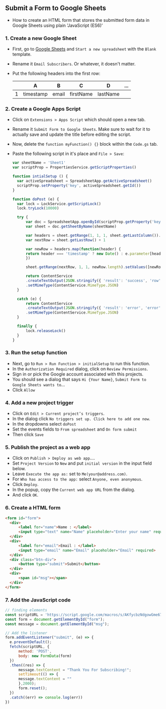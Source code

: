 ## Submit a Form to Google Sheets

- How to create an HTML form that stores the submitted form data in Google Sheets using plain 'JavaScript (ES6)'

### 1. Create a new Google Sheet

- First, go to [Google Sheets](https://docs.google.com/spreadsheets) and `Start a new spreadsheet` with the `Blank` template.
- Rename it `Email Subscribers`. Or whatever, it doesn't matter.
- Put the following headers into the first row:

  | | A | B | C | D | ... |
  |-------|---------|-------|------|-----|-------|
  | 1 | timestamp | email | firstName | lastName | | 

### 2. Create a Google Apps Script

- Click on `Extensions > Apps Script` which should open a new tab.
- Rename it `Submit Form to Google Sheets`. Make sure to wait for it to actually save and update the title before editing the script.
- Now, delete the `function myFunction() {}` block within the `Code.gs` tab.
- Paste the following script in it's place and `File > Save`:

  ```JavaScript
  var sheetName = 'Sheet1'
  var scriptProp = PropertiesService.getScriptProperties()

  function intialSetup () {
    var activeSpreadsheet = SpreadsheetApp.getActiveSpreadsheet()
    scriptProp.setProperty('key', activeSpreadsheet.getId())
  }

  function doPost (e) {
    var lock = LockService.getScriptLock()
    lock.tryLock(10000)

    try {
        var doc = SpreadsheetApp.openById(scriptProp.getProperty('key'))
        var sheet = doc.getSheetByName(sheetName)

        var headers = sheet.getRange(1, 1, 1, sheet.getLastColumn()).getValues()[0]
        var nextRow = sheet.getLastRow() + 1

        var newRow = headers.map(function(header) {
        return header === 'timestamp' ? new Date() : e.parameter[header]
        })

        sheet.getRange(nextRow, 1, 1, newRow.length).setValues([newRow])

        return ContentService
        .createTextOutput(JSON.stringify({ 'result': 'success', 'row': nextRow }))
        .setMimeType(ContentService.MimeType.JSON)
    }

    catch (e) {
        return ContentService
        .createTextOutput(JSON.stringify({ 'result': 'error', 'error': e }))
        .setMimeType(ContentService.MimeType.JSON)
    }

    finally {
        lock.releaseLock()
    }
  }
  ```

### 3. Run the setup function

- Next, go to `Run > Run Function > initialSetup` to run this function.
- In the `Authorization Required` dialog, click on `Review Permissions`.
- Sign in or pick the Google account associated with this projects.
- You should see a dialog that says `Hi {Your Name}`, `Submit Form to Google Sheets wants to`...
- Click `Allow`

### 4. Add a new project trigger
- Click on `Edit > Current project’s triggers`.
- In the dialog click `No triggers set up. Click here to add one now`.
- In the dropdowns select `doPost`
- Set the events fields to `From spreadsheet` and `On form submit`
- Then click `Save`

### 5. Publish the project as a web app

- Click on `Publish > Deploy as web app`….
- Set `Project Version` to `New` and put `initial version` in the input field below.
- Leave `Execute the app as:` set to `Me(your@address.com)`.
- For `Who has access to the app:` select `Anyone, even anonymous`.
- Click `Deploy`.
- In the popup, copy the `Current web app URL` from the dialog.
- And click `OK`.

### 6. Create a HTML form

  ```HTML
  <form id="form">
    <div>
        <label for="name">Name : </label>
        <input type="text" name="Name" placeholder="Enter your name" required>
    </div>
    <div>
        <label for="email">Email : </label>
        <input type="email" name="Email" placeholder="Email" required>
    </div>
    <div class="btn-div">
        <button type="submit">Submit</button>
    </div>
    <div>
        <span id="msg"></span>
    </div>
  </form>
  ```

### 7. Add the JavaScript code

  ```JavaScript
  // finding elements
  const scriptURL = 'https://script.google.com/macros/s/AKfycbzNdgowGme679yXvx0g035IMgo_FPOYnhmq7y9gayQBNjicKI6oBaDm-N3kIwOZ-WJTvw/exec';
  const form = document.getElementById("form");
  const message = document.getElementById("msg");

  // Add the listener
  form.addEventListener("submit", (e) => {
    e.preventDefault();
    fetch(scriptURL, {
        method: 'POST',
        body: new FormData(form)
    })
    .then((res) => {
        message.textContent = "Thank You For Subscribing!";
        setTimeout(() => {
        message.textContent = ""
        },2000);
        form.reset();
    })
    .catch((err) => console.log(err))
  })
  ```

